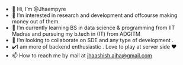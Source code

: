 - 👋 Hi, I’m @Jhaempyre
- 👀 I’m interested in research and development and offcourse making money out of them.
- 🌱 I’m currently learning BS in data science & programming from IIT Madras and pursuing my b.tech in (IT) from ADGITM
- 💞️ I’m looking to collaborate on SDE and any type of development .
- ✔️I am more of backend enthusiastic . Love to play at server side ❤️
- 📫 How to reach me by mail at jhaashish.ajha@gmail.com

<!---
Jhaempyre/Jhaempyre is a ✨ special ✨ repository because its `README.md` (this file) appears on your GitHub profile.
You can click the Preview link to take a look at your changes.
--->
